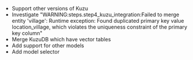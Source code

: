 - Support other versions of Kuzu
- Investigate "WARNING:steps.step4_kuzu_integration:Failed to merge entity 'village': Runtime exception: Found duplicated primary key value location_village, which violates the uniqueness constraint of the primary key column"
- Merge KuzuDB which have vector tables
- Add support for other models
- Add model selector